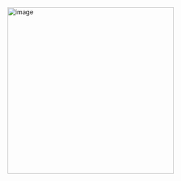 <img width="375" alt="image" src="https://github.com/user-attachments/assets/5315b6e2-0bc3-4d60-994b-0af1d54ea7d5">
